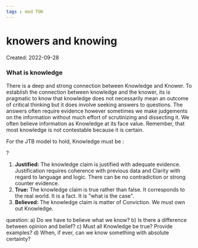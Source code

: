 ```yaml
---
tags : mod TOK
---
```

# knowers and knowing
Created: 2022-09-28

### **What is knowledge** 
There is a deep and strong connection between Knowledge and Knower. To establish the connection between knowledge and the knower, its is pragmatic to know that knowledge does not necessarily mean an outcome of critical thinking but it does involve seeking answers to questions. The answers often require evidence however sometimes we make judgements on the information without much effort of scrutinizing and dissecting it. We often believe information as Knowledge at its face value. Remember, that most knowledge is not contestable because it is certain. 

For the JTB model to hold, Knowledge must be :

?
1. **Justified:** 
The knowledge claim is justified with adequate evidence. Justification requires coherence with previous data and Clarity with regard to language and logic. There can be no contradiction or strong counter evidence.
3.  **True:** 
The knowledge claim is true rather than false. It corresponds to the real world. It is a fact. It is "what is the case".
4.  **Believed:** 
The knowledge claim is matter of Conviction. We must own out Knowledge.
<!--SR:!2022-09-30,1,210-->

question: 
a) Do we have to believe what we know?
b) Is there a difference between opinion and belief?
c) Must all Knowledge be true? Provide examples?
d) When, if ever, can we know something with absolute certainty? 